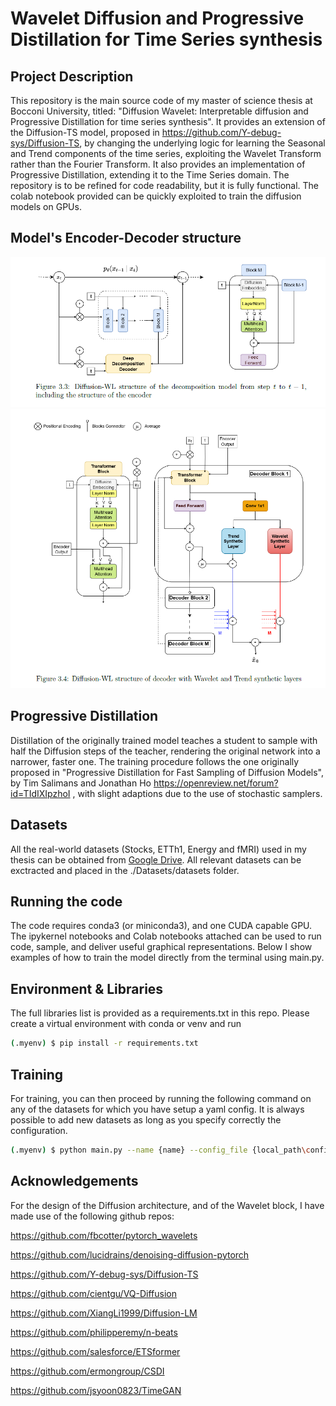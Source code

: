 # Wavelet Diffusion and Progressive Distillation for Time Series synthesis 

## Project Description 

This repository is the main source code of my master of science thesis at Bocconi University, titled: "Diffusion Wavelet: Interpretable diffusion and Progressive Distillation for time series synthesis". It provides an extension of the Diffusion-TS model, proposed in https://github.com/Y-debug-sys/Diffusion-TS, by changing the underlying logic for learning the Seasonal and Trend components of the time series, exploiting the Wavelet Transform rather than the Fourier Transform. 
It also provides an implementation of Progressive Distillation, extending it to the Time Series domain.
The repository is to be refined for code readability, but it is fully functional. The colab notebook provided can be quickly exploited to train the diffusion models on GPUs. 

## Model's Encoder-Decoder structure
![Encoder](Assets/Encoder.png)
![Decoder](Assets/Decoder.png)
## Progressive Distillation 
Distillation of the originally trained model teaches a student to sample with half the Diffusion steps of the teacher, rendering the original network into a narrower, faster one. The training procedure follows the one originally proposed in "Progressive Distillation for Fast Sampling of Diffusion Models", by Tim Salimans and Jonathan Ho https://openreview.net/forum?id=TIdIXIpzhoI , with slight adaptions due to the use of stochastic samplers. 

## Datasets 
All the real-world datasets (Stocks, ETTh1, Energy and fMRI) used in my thesis can be obtained from [Google Drive](https://example.com). All relevant datasets can be exctracted and placed in the ./Datasets/datasets folder.

## Running the code 
The code requires conda3 (or miniconda3), and one CUDA capable GPU. The ipykernel notebooks and Colab notebooks attached can be used to run code, sample, and deliver useful graphical representations. Below I show examples of how to train the model directly from the terminal using main.py. 

## Environment & Libraries
The full libraries list is provided as a requirements.txt in this repo. Please create a virtual environment with conda or venv and run

```bash
(.myenv) $ pip install -r requirements.txt
```

## Training 
For training, you can then proceed by running the following command on any of the datasets for which you have setup a yaml config. It is always possible to add new datasets as long as you specify correctly the configuration. 

```bash
(.myenv) $ python main.py --name {name} --config_file {local_path\config.yaml} --gpu 0 --train
```

## Acknowledgements

For the design of the Diffusion architecture, and of the Wavelet block, I have made use of the following github repos:

https://github.com/fbcotter/pytorch_wavelets

https://github.com/lucidrains/denoising-diffusion-pytorch

https://github.com/Y-debug-sys/Diffusion-TS

https://github.com/cientgu/VQ-Diffusion

https://github.com/XiangLi1999/Diffusion-LM

https://github.com/philipperemy/n-beats

https://github.com/salesforce/ETSformer

https://github.com/ermongroup/CSDI

https://github.com/jsyoon0823/TimeGAN
